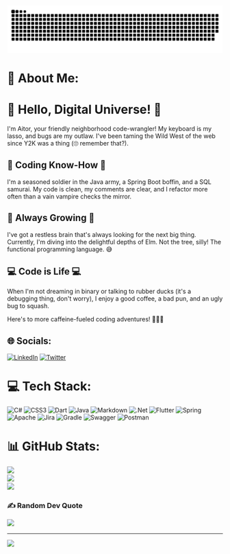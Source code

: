 <picture>
  <source media="(prefers-color-scheme: dark)" srcset="https://raw.githubusercontent.com/platane/platane/output/github-contribution-grid-snake-dark.svg">
  <source media="(prefers-color-scheme: light)" srcset="https://raw.githubusercontent.com/platane/platane/output/github-contribution-grid-snake.svg">
  <img alt="github contribution grid snake animation" src="https://raw.githubusercontent.com/platane/platane/output/github-contribution-grid-snake.svg">
</picture>


# 💫 About Me:
# 🚀 Hello, Digital Universe! 🚀

I'm Aitor, your friendly neighborhood code-wrangler! My keyboard is my lasso, and bugs are my outlaw. I've been taming the Wild West of the web since Y2K was a thing (🙄 remember that?).

## 🧠 Coding Know-How 🧠

I'm a seasoned soldier in the Java army, a Spring Boot boffin, and a SQL samurai. My code is clean, my comments are clear, and I refactor more often than a vain vampire checks the mirror. 

## 🌱 Always Growing 🌱

I've got a restless brain that's always looking for the next big thing. Currently, I'm diving into the delightful depths of Elm. Not the tree, silly! The functional programming language. 😅

## 💻 Code is Life 💻

When I'm not dreaming in binary or talking to rubber ducks (it's a debugging thing, don't worry), I enjoy a good coffee, a bad pun, and an ugly bug to squash.

Here's to more caffeine-fueled coding adventures! 🚀👨‍💻
 

## 🌐 Socials:
[![LinkedIn](https://img.shields.io/badge/LinkedIn-%230077B5.svg?logo=linkedin&logoColor=white)](https://linkedin.com/in/aitorsotojimenez) [![Twitter](https://img.shields.io/badge/Twitter-%231DA1F2.svg?logo=Twitter&logoColor=white)](https://twitter.com/aitorsotojimnez) 

# 💻 Tech Stack:
![C#](https://img.shields.io/badge/c%23-%23239120.svg?style=for-the-badge&logo=c-sharp&logoColor=white) ![CSS3](https://img.shields.io/badge/css3-%231572B6.svg?style=for-the-badge&logo=css3&logoColor=white) ![Dart](https://img.shields.io/badge/dart-%230175C2.svg?style=for-the-badge&logo=dart&logoColor=white) ![Java](https://img.shields.io/badge/java-%23ED8B00.svg?style=for-the-badge&logo=java&logoColor=white) ![Markdown](https://img.shields.io/badge/markdown-%23000000.svg?style=for-the-badge&logo=markdown&logoColor=white) ![.Net](https://img.shields.io/badge/.NET-5C2D91?style=for-the-badge&logo=.net&logoColor=white) ![Flutter](https://img.shields.io/badge/Flutter-%2302569B.svg?style=for-the-badge&logo=Flutter&logoColor=white) ![Spring](https://img.shields.io/badge/spring-%236DB33F.svg?style=for-the-badge&logo=spring&logoColor=white) ![Apache](https://img.shields.io/badge/apache-%23D42029.svg?style=for-the-badge&logo=apache&logoColor=white) ![Jira](https://img.shields.io/badge/jira-%230A0FFF.svg?style=for-the-badge&logo=jira&logoColor=white) ![Gradle](https://img.shields.io/badge/Gradle-02303A.svg?style=for-the-badge&logo=Gradle&logoColor=white) ![Swagger](https://img.shields.io/badge/-Swagger-%23Clojure?style=for-the-badge&logo=swagger&logoColor=white) ![Postman](https://img.shields.io/badge/Postman-FF6C37?style=for-the-badge&logo=postman&logoColor=white)
# 📊 GitHub Stats:
![](https://github-readme-stats.vercel.app/api?username=AitorSoto&theme=vue-dark&hide_border=false&include_all_commits=true&count_private=true)<br/>
![](https://github-readme-streak-stats.herokuapp.com/?user=AitorSoto&theme=vue-dark&hide_border=false)<br/>
![](https://github-readme-stats.vercel.app/api/top-langs/?username=AitorSoto&theme=vue-dark&hide_border=false&include_all_commits=true&count_private=true&layout=compact)

### ✍️ Random Dev Quote
![](https://quotes-github-readme.vercel.app/api?type=horizontal&theme=dark)

---
[![](https://visitcount.itsvg.in/api?id=AitorSoto&icon=0&color=0)](https://visitcount.itsvg.in)

<!-- Proudly created with GPRM ( https://gprm.itsvg.in ) -->
